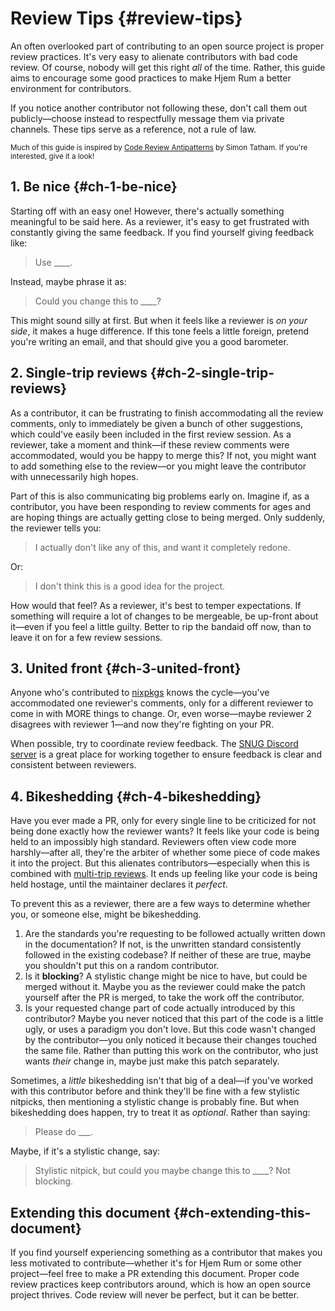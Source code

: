 # Review Tips {#review-tips}

[Code Review Antipatterns]: https://www.chiark.greenend.org.uk/~sgtatham/quasiblog/code-review-antipatterns/
[nixpkgs]: https://github.com/NixOS/nixpkgs
[SNUG Discord server]: https://discord.gg/6rMPtKDKzt
[multi-trip reviews]: #ch-2-single-trip-reviews

An often overlooked part of contributing to an open source project is proper
review practices. It's very easy to alienate contributors with bad code review.
Of course, nobody will get this right _all_ of the time. Rather, this guide aims
to encourage some good practices to make Hjem Rum a better environment for
contributors.

If you notice another contributor not following these, don't call them out
publicly―choose instead to respectfully message them via private channels. These
tips serve as a reference, not a rule of law.

<sub>Much of this guide is inspired by [Code Review Antipatterns] by Simon
Tatham. If you're interested, give it a look! </sub>

## 1. Be nice {#ch-1-be-nice}

Starting off with an easy one! However, there's actually something meaningful to
be said here. As a reviewer, it's easy to get frustrated with constantly giving
the same feedback. If you find yourself giving feedback like:

> Use ____.

Instead, maybe phrase it as:

> Could you change this to ____?

This might sound silly at first. But when it feels like a reviewer is _on your
side_, it makes a huge difference. If this tone feels a little foreign, pretend
you're writing an email, and that should give you a good barometer.

## 2. Single-trip reviews {#ch-2-single-trip-reviews}

As a contributor, it can be frustrating to finish accommodating all the review
comments, only to immediately be given a bunch of other suggestions, which
could've easily been included in the first review session. As a reviewer, take a
moment and think―if these review comments were accommodated, would you be happy
to merge this? If not, you might want to add something else to the review―or you
might leave the contributor with unnecessarily high hopes.

Part of this is also communicating big problems early on. Imagine if, as a
contributor, you have been responding to review comments for ages and are hoping
things are actually getting close to being merged. Only suddenly, the reviewer
tells you:

> I actually don't like any of this, and want it completely redone.

Or:

> I don't think this is a good idea for the project.

How would that feel? As a reviewer, it's best to temper expectations. If
something will require a lot of changes to be mergeable, be up-front about
it―even if you feel a little guilty. Better to rip the bandaid off now, than to
leave it on for a few review sessions.

## 3. United front {#ch-3-united-front}

Anyone who's contributed to [nixpkgs] knows the cycle―you've accommodated one
reviewer's comments, only for a different reviewer to come in with MORE things
to change. Or, even worse―maybe reviewer 2 disagrees with reviewer 1―and now
they're fighting on your PR.

When possible, try to coordinate review feedback. The [SNUG Discord server] is a
great place for working together to ensure feedback is clear and consistent
between reviewers.

## 4. Bikeshedding {#ch-4-bikeshedding}

Have you ever made a PR, only for every single line to be criticized for not
being done exactly how the reviewer wants? It feels like your code is being held
to an impossibly high standard. Reviewers often view code more harshly―after
all, they're the arbiter of whether some piece of code makes it into the
project. But this alienates contributors―especially when this is combined with
[multi-trip reviews]. It ends up feeling like your code is being held hostage,
until the maintainer declares it _perfect_.

To prevent this as a reviewer, there are a few ways to determine whether you, or
someone else, might be bikeshedding.

1. Are the standards you're requesting to be followed actually written down in
   the documentation? If not, is the unwritten standard consistently followed in
   the existing codebase? If neither of these are true, maybe you shouldn't put
   this on a random contributor.
2. Is it **blocking**? A stylistic change might be nice to have, but could be
   merged without it. Maybe you as the reviewer could make the patch yourself
   after the PR is merged, to take the work off the contributor.
3. Is your requested change part of code actually introduced by this
   contributor? Maybe you never noticed that this part of the code is a little
   ugly, or uses a paradigm you don't love. But this code wasn't changed by the
   contributor―you only noticed it because their changes touched the same file.
   Rather than putting this work on the contributor, who just wants _their_
   change in, maybe just make this patch separately.

Sometimes, a _little_ bikeshedding isn't that big of a deal―if you've worked
with this contributor before and think they'll be fine with a few stylistic
nitpicks, then mentioning a stylistic change is probably fine. But when
bikeshedding does happen, try to treat it as _optional_. Rather than saying:

> Please do ___.

Maybe, if it's a stylistic change, say:

> Stylistic nitpick, but could you maybe change this to ____? Not blocking.

## Extending this document {#ch-extending-this-document}

If you find yourself experiencing something as a contributor that makes you less
motivated to contribute―whether it's for Hjem Rum or some other project―feel
free to make a PR extending this document. Proper code review practices keep
contributors around, which is how an open source project thrives. Code review
will never be perfect, but it can be better.
